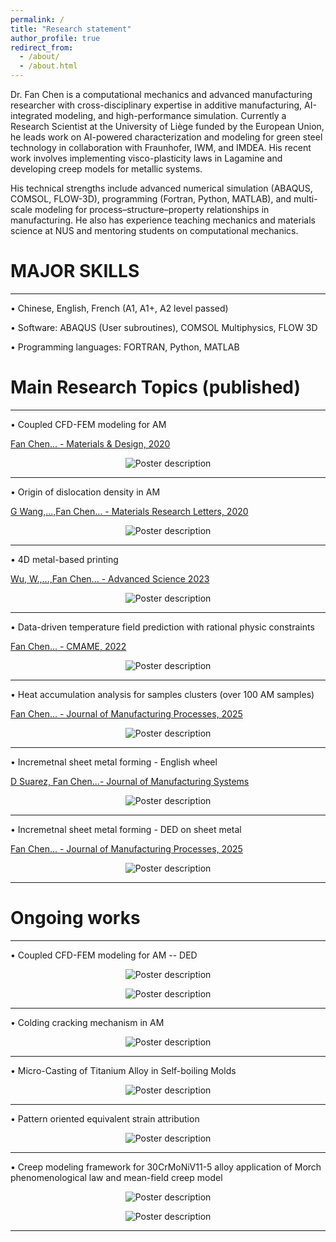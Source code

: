 ```yaml
---
permalink: /
title: "Research statement"
author_profile: true
redirect_from: 
  - /about/
  - /about.html
---
```


Dr. Fan Chen is a computational mechanics and advanced manufacturing researcher with cross-disciplinary expertise in additive manufacturing, AI-integrated modeling, and high-performance simulation. Currently a Research Scientist at the University of Liège funded by the European Union, he leads work on AI-powered characterization and modeling for green steel technology in collaboration with Fraunhofer, IWM, and IMDEA. His recent work involves implementing visco-plasticity laws in Lagamine and developing creep models for metallic systems.

His technical strengths include advanced numerical simulation (ABAQUS, COMSOL, FLOW-3D), programming (Fortran, Python, MATLAB), and multi-scale modeling for process–structure–property relationships in manufacturing. He also has experience teaching mechanics and materials science at NUS and mentoring students on computational mechanics.


MAJOR SKILLS
====
--------------------------------------------------------------------------------------------------------
•	Chinese, English, French (A1, A1+, A2 level passed)

•	Software: ABAQUS (User subroutines), COMSOL Multiphysics, FLOW 3D

•	Programming languages: FORTRAN, Python, MATLAB

Main Research Topics (published)
====
--------------------------------------------------------------------------------------------------------

• Coupled CFD-FEM modeling for AM 

[Fan Chen... - Materials & Design, 2020](https://doi.org/10.1016/j.matdes.2020.109185)
<p align="center">
  <img src="/images/CFD-FEM1.gif" alt="Poster description" style="max-width: 100%; height: auto;">
</p>

--------------------------------------------------------------------------------------------------------

• Origin of dislocation density in AM 

[G Wang,...,Fan Chen... - Materials Research Letters, 2020](https://doi.org/10.1080/21663831.2020.1751739)
<p align="center">
  <img src="/images/CFD-FEM3.gif" alt="Poster description" style="max-width: 100%; height: auto;">
</p>

--------------------------------------------------------------------------------------------------------

• 4D metal-based printing 

[Wu, W.,...,Fan Chen... - Advanced Science 2023](https://doi.org/10.1002/advs.202206486)
<p align="center">
  <img src="/images/4Dprinting.gif" alt="Poster description" style="max-width: 100%; height: auto;">
</p>

--------------------------------------------------------------------------------------------------------

• Data-driven temperature field prediction with rational physic constraints 

[Fan Chen... - CMAME, 2022](https://doi.org/10.1016/j.cma.2022.114652)
<p align="center">
  <img src="/images/data-driven.gif" alt="Poster description" style="max-width: 100%; height: auto;">
</p>

--------------------------------------------------------------------------------------------------------

• Heat accumulation analysis for samples clusters (over 100 AM samples) 

[Fan Chen... - Journal of Manufacturing Processes, 2025](https://doi.org/10.1016/j.jmapro.2024.12.0579)
<p align="center">
  <img src="/images/equivalent heat flux attribution.gif" alt="Poster description" style="max-width: 100%; height: auto;">
</p>

--------------------------------------------------------------------------------------------------------

• Incremetnal sheet metal forming - English wheel 

[D Suarez, Fan Chen...- Journal of Manufacturing Systems](https://doi.org/10.1016/j.jmsy.2024.04.022)
<p align="center">
  <img src="/images/English wheel.gif" alt="Poster description" style="max-width: 100%; height: auto;">
</p>

--------------------------------------------------------------------------------------------------------

• Incremetnal sheet metal forming - DED on sheet metal

[Fan Chen... - Journal of Manufacturing Processes, 2025](https://doi.org/10.1016/j.jmapro.2025.03.120)
<p align="center">
  <img src="/images/DED on sheet metal.gif" alt="Poster description" style="max-width: 100%; height: auto;">
</p>

--------------------------------------------------------------------------------------------------------

Ongoing works
======
--------------------------------------------------------------------------------------------------------

• Coupled CFD-FEM modeling for AM -- DED

<p align="center">
  <img src="/images/CFD-FEM2.gif" alt="Poster description" style="max-width: 100%; height: auto;">
</p>

<p align="center">
  <img src="/images/CFD-FEM4.gif" alt="Poster description" style="max-width: 100%; height: auto;">
</p>

--------------------------------------------------------------------------------------------------------

• Colding cracking mechanism in AM

<p align="center">
  <img src="/images/mutli-scale cracking.gif" alt="Poster description" style="max-width: 100%; height: auto;">
</p>

--------------------------------------------------------------------------------------------------------

• Micro-Casting of Titanium Alloy in Self-boiling Molds
                                       
<p align="center">
  <img src="/images/self-boiling molds.gif" alt="Poster description" style="max-width: 100%; height: auto;">
</p>

--------------------------------------------------------------------------------------------------------

• Pattern oriented equivalent strain attribution

<p align="center">
  <img src="/images/equivalent strain attribution.gif" alt="Poster description" style="max-width: 100%; height: auto;">
</p>

--------------------------------------------------------------------------------------------------------

• Creep modeling framework for 30CrMoNiV11-5 alloy application of Morch phenomenological law and mean-field creep model

<p align="center">
  <img src="/images/Slide1.JPG" alt="Poster description" style="max-width: 100%; height: auto;">
</p>

<p align="center">
  <img src="/images/Slide2.JPG" alt="Poster description" style="max-width: 100%; height: auto;">
</p>

--------------------------------------------------------------------------------------------------------